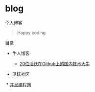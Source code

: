 # blog
个人博客

> Happy coding

目录
* 牛人博客

  * [20位活跃在Github上的国内技术大牛](https://github.com/wangyateng/blog/issues/1)
  
* 活跃社区

  * [并发编程网](http://ifeve.com/)
  
